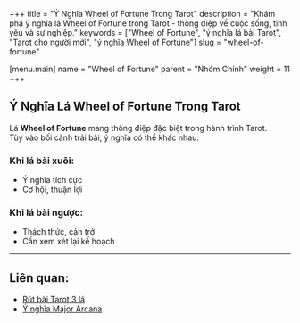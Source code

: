 +++
title = "Ý Nghĩa Wheel of Fortune Trong Tarot"
description = "Khám phá ý nghĩa lá Wheel of Fortune trong Tarot - thông điệp về cuộc sống, tình yêu và sự nghiệp."
keywords = ["Wheel of Fortune", "ý nghĩa lá bài Tarot", "Tarot cho người mới", "ý nghĩa Wheel of Fortune"]
slug = "wheel-of-fortune"

[menu.main]
name = "Wheel of Fortune"
parent = "Nhóm Chính"
weight = 11
+++

## Ý Nghĩa Lá Wheel of Fortune Trong Tarot

Lá **Wheel of Fortune** mang thông điệp đặc biệt trong hành trình Tarot.  
Tùy vào bối cảnh trải bài, ý nghĩa có thể khác nhau:

### Khi lá bài xuôi:
- Ý nghĩa tích cực  
- Cơ hội, thuận lợi  

### Khi lá bài ngược:
- Thách thức, cản trở  
- Cần xem xét lại kế hoạch  

---

## Liên quan:
- [Rút bài Tarot 3 lá](../../)
- [Ý nghĩa Major Arcana](../)
